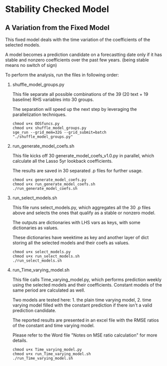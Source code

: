 # Stability Checked Model
## A Variation from the Fixed Model

This fixed model deals with the time variation of the coefficients of the selected models.

A model becomes a prediction candidate on a forecastting date only if it has stable and nonzero coefficients over
the past few years. (being stable means no switch of sign)

To perform the analysis, run the files in following order:

1. shuffle_model_groups.py
    
    This file separate all possible combinations of the 39 (20 text + 19 baseline) RHS variables into 30 groups.
    
    The separation will speed up the next step by leveraging the parallelization techniques.
    
    ```
    chmod u+x OOSfuncs.py
    chmod u+x shuffle_model_groups.py
    sge_run --grid_mem=32G --grid_submit=batch "./shuffle_model_groups.py"
    ```
    
2. run_generate_model_coefs.sh
    
    This file kicks off 30 generate_model_coefs_v1.0.py in parallel, which calculate all the Lasso 5yr lookback coefficients.
    
    The results are saved in 30 separated .p files for further usage.
    
    ```
    chmod u+x generate_model_coefs.py
    chmod u+x run_generate_model_coefs.sh
    ./run_generate_model_coefs.sh
    ```
    
3. run_select_models.sh
    
    This file runs select_models.py, which aggregates all the 30 .p files above and selects the ones that
    qualify as a stable or nonzero model.
    
    The outputs are dictionaries with LHS vars as keys, with some dictionaries as values. 
    
    These dictionaries have weektime as key and another layer of dict storing all the selected models and their coefs as values.

    ```
    chmod u+x select_models.py
    chmod u+x run_select_models.sh
    ./run_select_models.sh
    ```
    
4. run_Time_varying_model.sh
    
    This file calls Time_varying_model.py, which performs prediction weekly using the selected models
    and their coefficients. Constant models of the same period are calculated as well.
    
    Two models are tested here: 1. the plain time varying model, 2. time varying model filled with the constant prediction 
    if there isn't a valid prediction candidate. 
    
    The reported results are presented in an excel file with the RMSE ratios of the constant and time varying model.
    
    Please refer to the Word file "Notes on MSE ratio calculation" for more details.
    
    ```
    chmod u+x Time_varying_model.py
    chmod u+x run_Time_varying_model.sh
    ./run_Time_varying_model.sh
    ```
